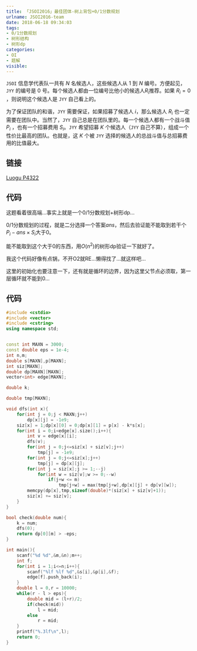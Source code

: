 ```yaml
---
title: 「JSOI2016」最佳团体-树上背包+0/1分数规划
urlname: JSOI2016-team
date: 2018-06-18 09:34:03
tags:
- 0/1分数规划
- 树形结构
- 树形dp
categories:
- OI
- 题解
visible:
---
```


`JSOI` 信息学代表队一共有 $N$ 名候选人，这些候选人从 $1$ 到 $N$ 编号。方便起见，`JYY` 的编号是 $0$ 号。每个候选人都由一位编号比他小的候选人$R_i$推荐。如果 $R_i = 0$ ，则说明这个候选人是 `JYY` 自己看上的。

为了保证团队的和谐，`JYY` 需要保证，如果招募了候选人 $i$，那么候选人 $R_i$ 也一定需要在团队中。当然了，`JYY` 自己总是在团队里的。每一个候选人都有一个战斗值 $P_i$ ，也有一个招募费用 $S_i$。`JYY` 希望招募 $K$ 个候选人（`JYY` 自己不算），组成一个性价比最高的团队。也就是，这 $K$ 个被 `JYY` 选择的候选人的总战斗值与总招募费用的比值最大。

<!-- more -->

## 链接

[Luogu P4322](https://www.luogu.org/problemnew/show/P4322)

## 代码

这题看着很高端...事实上就是一个0/1分数规划+树形dp...

0/1分数规划的过程，就是二分选择一个答案$ans$，然后去验证能不能取到若干个$P_i - ans \times S_i$大于0。

能不能取到这个大于$0$的东西，用$O(n^2)$的树形dp验证一下就好了。

我这个代码好像有点锅，不开O2就RE...懒得找了...就这样吧...

这里的初始化也要注意一下，还有就是循环的边界，因为这里父节点必须取，第一层循环就不能到$0$...

## 代码


```cpp
#include <cstdio>
#include <vector>
#include <cstring>
using namespace std;


const int MAXN = 3000;
const double eps = 1e-4;
int n,m;
double s[MAXN],p[MAXN];
int siz[MAXN];
double dp[MAXN][MAXN];
vector<int> edge[MAXN];

double k;

double tmp[MAXN];

void dfs(int x){
    for(int j = 0;j < MAXN;j++)
        dp[x][j] = -1e9;
    siz[x] = 1;dp[x][0] = 0;dp[x][1] = p[x] - k*s[x];
    for(int i = 0;i<edge[x].size();i++){
        int v = edge[x][i];
        dfs(v);
        for(int j = 0;j<=siz[x] + siz[v];j++)
            tmp[j] = -1e9;
        for(int j = 0;j<=siz[x];j++)
            tmp[j] = dp[x][j];
        for(int j = siz[x];j >= 1;--j)
            for(int w = siz[v];w >= 0;--w)
                if(j+w <= m)
                    tmp[j+w] = max(tmp[j+w],dp[x][j] + dp[v][w]);
        memcpy(dp[x],tmp,sizeof(double)*(siz[x] + siz[v]+1));
        siz[x] += siz[v];
    }
}

bool check(double num){
    k = num;
    dfs(0);
    return dp[0][m] > -eps;
}

int main(){
    scanf("%d %d",&m,&n);m++;
    int f;
    for(int i = 1;i<=n;i++){
        scanf("%lf %lf %d",&s[i],&p[i],&f);
        edge[f].push_back(i);
    }
    double l = 0,r = 10000;
    while(r - l > eps){
        double mid = (l+r)/2;
        if(check(mid))
            l = mid;
        else
            r = mid;
    }
    printf("%.3lf\n",l);
    return 0;
}
```

